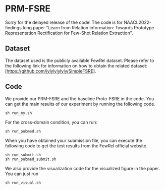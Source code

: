 # PRM-FSRE
Sorry for the delayed release of the code! 
The code is for NAACL2022-findings long paper "Learn from Relation Information: Towards Prototype Representation Rectification for Few-Shot Relation Extraction".

## Dataset

The dataset used is the publicly available FewRel dataset. Please refer to the following link for information on how to obtain the related dataset: [https://github.com/lylylylylyly/SimpleFSRE].

## Code
We provide our PRM-FSRE and the baseline Proto-FSRE in the code.
You can get the main results of our experiment by running the following code. 
```
sh run_my.sh
```
For the cross-domain condition, you can run:
```
sh run_pubmed.sh
``` 
When you have obtained your submission file, you can execute the following code to get the test results from the FewRel official website.
```
sh run_submit.sh
sh run_pubmed_submit.sh
```
We also provide the visualization code for the visualized figure in the paper. You can just run
```
sh run_visual.sh
```
